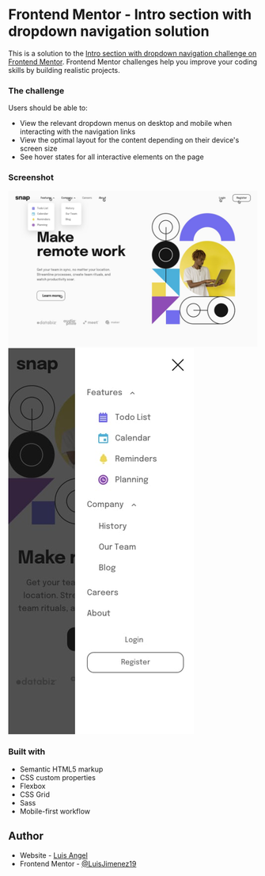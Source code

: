 # Frontend Mentor - Intro section with dropdown navigation solution

This is a solution to the [Intro section with dropdown navigation challenge on Frontend Mentor](https://www.frontendmentor.io/challenges/intro-section-with-dropdown-navigation-ryaPetHE5). Frontend Mentor challenges help you improve your coding skills by building realistic projects. 


### The challenge

Users should be able to:

- View the relevant dropdown menus on desktop and mobile when interacting with the navigation links
- View the optimal layout for the content depending on their device's screen size
- See hover states for all interactive elements on the page

### Screenshot

![](./design/active-states.jpg)
![](./design/mobile-menu-expanded.jpg)


### Built with

- Semantic HTML5 markup
- CSS custom properties
- Flexbox
- CSS Grid
- Sass
- Mobile-first workflow

## Author

- Website - [Luis Angel](https://luisjimenez19.github.io/desafios-frontend-mentor/index.html)
- Frontend Mentor - [@LuisJimenez19](https://www.frontendmentor.io/profile/LuisJimenez19)


